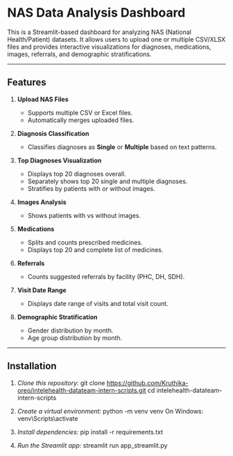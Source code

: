 # NAS Data Analysis Dashboard

This is a Streamlit-based dashboard for analyzing NAS (National Health/Patient) datasets. It allows users to upload one or multiple CSV/XLSX files and provides interactive visualizations for diagnoses, medications, images, referrals, and demographic stratifications.

---

## **Features**

1. **Upload NAS Files**  
   - Supports multiple CSV or Excel files.  
   - Automatically merges uploaded files.  

2. **Diagnosis Classification**  
   - Classifies diagnoses as **Single** or **Multiple** based on text patterns.  

3. **Top Diagnoses Visualization**  
   - Displays top 20 diagnoses overall.  
   - Separately shows top 20 single and multiple diagnoses.  
   - Stratifies by patients with or without images.  

4. **Images Analysis**  
   - Shows patients with vs without images.  

5. **Medications**  
   - Splits and counts prescribed medicines.  
   - Displays top 20 and complete list of medicines.  

6. **Referrals**  
   - Counts suggested referrals by facility (PHC, DH, SDH).  

7. **Visit Date Range**  
   - Displays date range of visits and total visit count.  

8. **Demographic Stratification**  
   - Gender distribution by month.  
   - Age group distribution by month.  

---

## **Installation**

1. *Clone this repository:*
git clone https://github.com/Kruthika-oreo/intelehealth-datateam-intern-scripts.git
cd intelehealth-datateam-intern-scripts

2. *Create a virtual environment:*
python -m venv venv
On Windows: venv\Scripts\activate

3. *Install dependencies:*
pip install -r requirements.txt

4. *Run the Streamlit app:*
streamlit run app_streamlit.py

